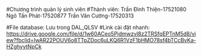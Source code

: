 #Chương trình quản lý sinh viên
#Thành viên:
Trần Đình Thiện-17521080
Ngô Tấn Phát-17520877
Trần Văn Cường-17520313

#File database: Lưu trong DAL_QLSV
#Link cài đặt nhanh: https://drive.google.com/file/d/1w60ACeo5Pjdmwzvl8z2TRSfqEPTnM5d8/view?fbclid=IwAR22POUV6o8TTpZDoc6uLKQ6R1VzF1bHMO78sf4bTCcBvKa-HZghyytNpCk
